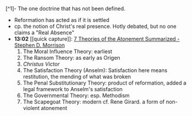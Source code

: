 [^1]- The one doctrine that has not been defined.
- Reformation has acted as if it is settled
- cp. the notion of Christ's real presence. Hotly debated, but no one claims a "Real Absence"
- **13:02** [[quick capture]]:  [7 Theories of the Atonement Summarized - Stephen D. Morrison](https://www.sdmorrison.org/7-theories-of-the-atonement-summarized/)
    1. The Moral Influence Theory: earliest
    2. The Ransom Theory: as early as Origen
    3. *Christus Victor*
    4. The Satisfaction Theory (Anselm): Satisfaction here means restitution, the mending of what was broken
    5. The Penal Substitutionary Theory: product of reformation, added a legal framework to Anselm's satisfaction
    6. The Governmental Theory: esp. Methodism
    7. The Scapegoat Theory: modern cf. Rene Girard. a form of non-violent atonement
 
